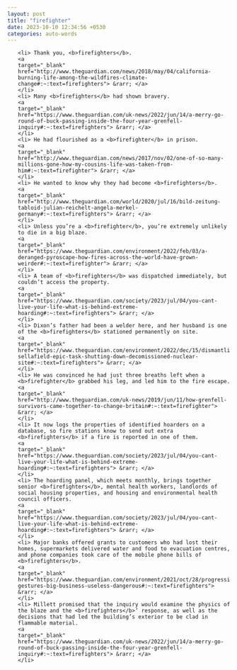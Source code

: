 ```yaml
---
layout: post
title: "firefighter"
date: 2023-10-10 12:34:56 +0530
categories: auto-words
---
```

<ol>

    <li> Thank you, <b>firefighters</b>.
    <a 
    target="_blank" 
    href="http://www.theguardian.com/news/2018/may/04/california-burning-life-among-the-wildfires-climate-change#:~:text=firefighters"> &rarr; </a>
    </li>
    <li> Many <b>firefighters</b> had shown bravery.
    <a 
    target="_blank" 
    href="https://www.theguardian.com/uk-news/2022/jun/14/a-merry-go-round-of-buck-passing-inside-the-four-year-grenfell-inquiry#:~:text=firefighters"> &rarr; </a>
    </li>
    <li> He had flourished as a <b>firefighter</b> in prison.
    <a 
    target="_blank" 
    href="http://www.theguardian.com/news/2017/nov/02/one-of-so-many-millions-gone-how-my-cousins-life-was-taken-from-him#:~:text=firefighter"> &rarr; </a>
    </li>
    <li> He wanted to know why they had become <b>firefighters</b>.
    <a 
    target="_blank" 
    href="http://www.theguardian.com/world/2020/jul/16/bild-zeitung-tabloid-julian-reichelt-angela-merkel-germany#:~:text=firefighters"> &rarr; </a>
    </li>
    <li> Unless you’re a <b>firefighter</b>, you’re extremely unlikely to die in a big blaze.
    <a 
    target="_blank" 
    href="https://www.theguardian.com/environment/2022/feb/03/a-deranged-pyroscape-how-fires-across-the-world-have-grown-weirder#:~:text=firefighter"> &rarr; </a>
    </li>
    <li> A team of <b>firefighters</b> was dispatched immediately, but couldn’t access the property.
    <a 
    target="_blank" 
    href="https://www.theguardian.com/society/2023/jul/04/you-cant-live-your-life-what-is-behind-extreme-hoarding#:~:text=firefighters"> &rarr; </a>
    </li>
    <li> Dixon’s father had been a welder here, and her husband is one of the <b>firefighters</b> stationed permanently on site.
    <a 
    target="_blank" 
    href="https://www.theguardian.com/environment/2022/dec/15/dismantling-sellafield-epic-task-shutting-down-decomissioned-nuclear-site#:~:text=firefighters"> &rarr; </a>
    </li>
    <li> He was convinced he had just three breaths left when a <b>firefighter</b> grabbed his leg, and led him to the fire escape.
    <a 
    target="_blank" 
    href="http://www.theguardian.com/uk-news/2019/jun/11/how-grenfell-survivors-came-together-to-change-britain#:~:text=firefighter"> &rarr; </a>
    </li>
    <li> It now logs the properties of identified hoarders on a database, so fire stations know to send out extra <b>firefighters</b> if a fire is reported in one of them.
    <a 
    target="_blank" 
    href="https://www.theguardian.com/society/2023/jul/04/you-cant-live-your-life-what-is-behind-extreme-hoarding#:~:text=firefighters"> &rarr; </a>
    </li>
    <li> The hoarding panel, which meets monthly, brings together senior <b>firefighters</b>, mental health workers, landlords of social housing properties, and housing and environmental health council officers.
    <a 
    target="_blank" 
    href="https://www.theguardian.com/society/2023/jul/04/you-cant-live-your-life-what-is-behind-extreme-hoarding#:~:text=firefighters"> &rarr; </a>
    </li>
    <li> Major banks offered grants to customers who had lost their homes, supermarkets delivered water and food to evacuation centres, and phone companies took care of the mobile phone bills of <b>firefighters</b>.
    <a 
    target="_blank" 
    href="https://www.theguardian.com/environment/2021/oct/28/progressive-gestures-big-business-useless-dangerous#:~:text=firefighters"> &rarr; </a>
    </li>
    <li> Millett promised that the inquiry would examine the physics of the blaze and the <b>firefighters</b>’ response, as well as the decisions that had led the building’s exterior to be clad in flammable material.
    <a 
    target="_blank" 
    href="https://www.theguardian.com/uk-news/2022/jun/14/a-merry-go-round-of-buck-passing-inside-the-four-year-grenfell-inquiry#:~:text=firefighters"> &rarr; </a>
    </li>